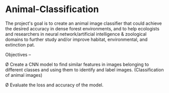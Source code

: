 # Animal-Classification
The project's goal is to create an animal image classifier that could achieve the 
desired accuracy in dense forest environments, and to help ecologists and 
researchers in neural network/artificial intelligence & zoological domains to 
further study and/or improve habitat, environmental, and extinction pat. 


Objectives –

Ø Create a CNN model to find similar features in images belonging to different 
classes and using them to identify and label images. (Classification of animal 
images) 

Ø Evaluate the loss and accuracy of the model.
